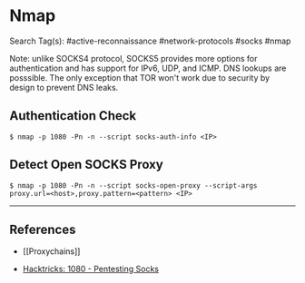 # Nmap

Search Tag(s): #active-reconnaissance #network-protocols #socks #nmap

Note: unlike SOCKS4 protocol, SOCKS5 provides more options for authentication and has support for IPv6, UDP, and ICMP. DNS lookups are posssible. The only exception that TOR won't work due to security by design to prevent DNS leaks.

## Authentication Check

`$ nmap -p 1080 -Pn -n --script socks-auth-info <IP>`

## Detect Open SOCKS Proxy

```
$ nmap -p 1080 -Pn -n --script socks-open-proxy --script-args proxy.url=<host>,proxy.pattern=<pattern> <IP>
```

---
## References

- [[Proxychains]]

- [Hacktricks: 1080 - Pentesting Socks](https://book.hacktricks.xyz/network-services-pentesting/1080-pentesting-socks)